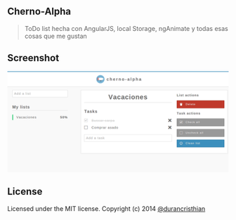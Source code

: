 Cherno-Alpha
----------

> ToDo list hecha con AngularJS, local Storage, ngAnimate y todas esas cosas que me gustan

Screenshot
----------
![MUG](https://raw.githubusercontent.com/durancristhian/cherno-alpha/master/screenshots/website.png)

License
----------
Licensed under the MIT license. 
Copyright (c) 2014 [@durancristhian](https://twitter.com/DuranCristhian)